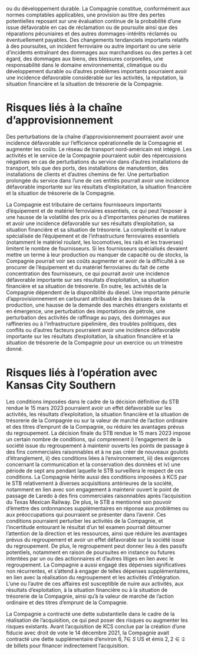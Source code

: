 ou du développement durable. La Compagnie constitue, conformément aux normes comptables applicables, une provision au titre des pertes potentielles reposant sur une évaluation continue de la probabilité d’une issue défavorable en cas de réclamation ou de poursuite ainsi que des réparations pécuniaires et des autres dommages-intérêts réclamés ou éventuellement payables. Des changements tendanciels importants relatifs à des poursuites, un incident ferroviaire ou autre important ou une série d’incidents entraînant des dommages aux marchandises ou des pertes à cet égard, des dommages aux biens, des blessures corporelles, une responsabilité dans le domaine environnemental, climatique ou du développement durable ou d’autres problèmes importants pourraient avoir une incidence défavorable considérable sur les activités, la réputation, la situation financière et la situation de trésorerie de la Compagnie.  

# Risques liés à la chaîne d’approvisionnement  

Des perturbations de la chaîne d’approvisionnement pourraient avoir une incidence défavorable sur l’efficience opérationnelle de la Compagnie et augmenter les coûts. Le réseau de transport nord-américain est intégré. Les activités et le service de la Compagnie pourraient subir des répercussions négatives en cas de perturbations du service dans d’autres installations de transport, tels que des ports, des installations de manutention, des installations de clients et d’autres chemins de fer. Une perturbation prolongée du service dans l’une de ces entités pourrait avoir une incidence défavorable importante sur les résultats d’exploitation, la situation financière et la situation de trésorerie de la Compagnie.  

La Compagnie est tributaire de certains fournisseurs importants d’équipement et de matériel ferroviaires essentiels, ce qui peut l’exposer à une hausse de la volatilité des prix ou à d’importantes pénuries de matières et avoir une incidence défavorable sur ses résultats d’exploitation, sa situation financière et sa situation de trésorerie. La complexité et la nature spécialisée de l’équipement et de l’infrastructure ferroviaires essentiels (notamment le matériel roulant, les locomotives, les rails et les traverses) limitent le nombre de fournisseurs. Si les fournisseurs spécialisés devaient mettre un terme à leur production ou manquer de capacité ou de stocks, la Compagnie pourrait voir ses coûts augmenter et avoir de la difficulté à se procurer de l’équipement et du matériel ferroviaires du fait de cette concentration des fournisseurs, ce qui pourrait avoir une incidence défavorable importante sur ses résultats d’exploitation, sa situation financière et sa situation de trésorerie. En outre, les activités de la Compagnie dépendent de la disponibilité du diesel. Une importante pénurie d’approvisionnement en carburant attribuable à des baisses de la production, une hausse de la demande des marchés étrangers existants et en émergence, une perturbation des importations de pétrole, une perturbation des activités de raffinage au pays, des dommages aux raffineries ou à l’infrastructure pipelinière, des troubles politiques, des conflits ou d’autres facteurs pourraient avoir une incidence défavorable importante sur les résultats d’exploitation, la situation financière et la situation de trésorerie de la Compagnie pour un exercice ou un trimestre donné.  

# Risques liés à l’opération avec Kansas City Southern  

Les conditions imposées dans le cadre de la décision définitive du STB rendue le 15 mars 2023 pourraient avoir un effet défavorable sur les activités, les résultats d’exploitation, la situation financière et la situation de trésorerie de la Compagnie ou sur la valeur de marché de l’action ordinaire et des titres d’emprunt de la Compagnie, ou réduire les avantages prévus du regroupement. La décision finale du STB rendue le 15 mars 2023 impose un certain nombre de conditions, qui comprennent i) l’engagement de la société issue du regroupement à maintenir ouverts les points de passage à des fins commerciales raisonnables et à ne pas créer de nouveaux goulots d’étranglement, ii) des conditions liées à l’environnement, iii) des exigences concernant la communication et la conservation des données et iv) une période de sept ans pendant laquelle le STB surveillera le respect de ces conditions. La Compagnie hérite aussi des conditions imposées à KCS par le STB relativement à diverses acquisitions antérieures de la société, notamment en lien avec son engagement à maintenir ouvert le point de passage de Laredo à des fins commerciales raisonnables après l’acquisition du Texas Mexican Railway. De plus, le STB a mentionné son pouvoir d’émettre des ordonnances supplémentaires en réponse aux problèmes ou aux préoccupations qui pourraient se présenter dans l’avenir. Ces conditions pourraient perturber les activités de la Compagnie, et l’incertitude entourant le résultat d’un tel examen pourrait détourner l’attention de la direction et les ressources, ainsi que réduire les avantages prévus du regroupement et avoir un effet défavorable sur la société issue du regroupement. De plus, le regroupement peut donner lieu à des passifs potentiels, notamment en raison de poursuites en instance ou futures intentées par un ou des actionnaires et d’autres litiges en lien avec le regroupement. La Compagnie a aussi engagé des dépenses significatives non récurrentes, et s’attend à engager de telles dépenses supplémentaires, en lien avec la réalisation du regroupement et les activités d’intégration. L’une ou l’autre de ces affaires est susceptible de nuire aux activités, aux résultats d’exploitation, à la situation financière ou à la situation de trésorerie de la Compagnie, ainsi qu’à la valeur de marché de l’action ordinaire et des titres d’emprunt de la Compagnie.  

La Compagnie a contracté une dette substantielle dans le cadre de la réalisation de l’acquisition, ce qui peut poser des risques ou augmenter les risques existants. Avant l’acquisition de KCS conclue par la création d’une fiducie avec droit de vote le 14 décembre 2021, la Compagnie avait contracté une dette supplémentaire d’environ $6 , 7 \in \ S$ US et émis $2 , 2 \in \mathfrak { S }$ de billets pour financer indirectement l’acquisition.  